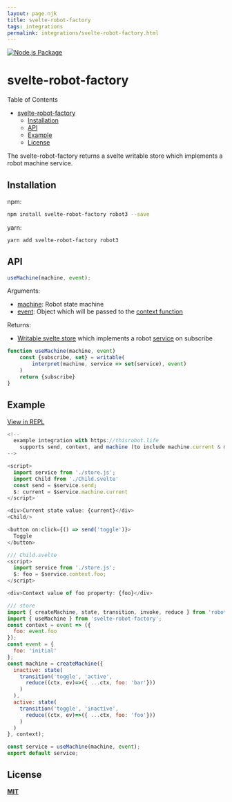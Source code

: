 ```yaml
---
layout: page.njk
title: svelte-robot-factory
tags: integrations
permalink: integrations/svelte-robot-factory.html
---
```


[![Node.js Package](https://github.com/kayodebristol/svelte-robot-factory/actions/workflows/npm-publish.yml/badge.svg)](https://github.com/kayodebristol/svelte-robot-factory/actions/workflows/npm-publish.yml)

# svelte-robot-factory

Table of Contents

- [svelte-robot-factory](#svelte-robot-factory)
  - [Installation](#installation)
  - [API](#api)
  - [Example](#example)
  - [License](#license)

The svelte-robot-factory returns a svelte writable store which implements a robot machine service.

## Installation

npm:

```bash
npm install svelte-robot-factory robot3 --save
```

yarn:

```bash
yarn add svelte-robot-factory robot3
```

## API

```javascript
useMachine(machine, event);
```

Arguments:

- [machine](https://thisrobot.life/api/interpret.html#machine): Robot state machine
- [event](https://thisrobot.life/api/interpret.html#event): Object which will be passed to the [context function](https://thisrobot.life/api/createMachine.html#context)

Returns:

- [Writable svelte store](https://svelte.dev/docs#writable) which implements a robot [service](https://thisrobot.life/api/interpret.html#service) on subscribe

```javascript
function useMachine(machine, event)
    const {subscribe, set} = writable(
        interpret(machine, service => set(service), event)
    )
    return {subscribe}
}
```

## Example

[View in REPL](https://svelte.dev/repl/a9904c210b474bd2ab71d9b7c26c4c38?version=3.12.1)

```js
<!--
  example integration with https://thisrobot.life
	supports send, context, and machine (to include machine.current & machine.state)
-->

<script>
  import service from './store.js';
  import Child from './Child.svelte'
  const send = $service.send;
  $: current = $service.machine.current
</script>

<div>Current state value: {current}</div>
<Child/>

<button on:click={() => send('toggle')}>
  Toggle
</button>
```

```js
/// Child.svelte
<script>
  import service from './store.js';
  $: foo = $service.context.foo;
</script>

<div>Context value of foo property: {foo}</div>
```

```js
/// store
import { createMachine, state, transition, invoke, reduce } from 'robot3';
import { useMachine } from 'svelte-robot-factory';
const context = event => ({
  foo: event.foo
});
const event = {
  foo: 'initial'
};
const machine = createMachine({
  inactive: state(
    transition('toggle', 'active', 
      reduce((ctx, ev)=>({ ...ctx, foo: 'bar'}))
    )
  ),
  active: state(
    transition('toggle', 'inactive', 
      reduce((ctx, ev)=>({ ...ctx, foo: 'foo'}))
    )
  )
}, context);

const service = useMachine(machine, event);
export default service;
```

## License

**[MIT](https://opensource.org/licenses/MIT)**

